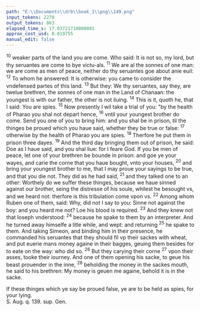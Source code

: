 ```yaml
---
path: "E:\\Documents\\drb\\book_1\\png\\149.png"
input_tokens: 2270
output_tokens: 863
elapsed_time_s: 17.03721710000001
approx_cost_usd: 0.019755
manual_edit: false
---
```

<sup>10</sup> weaker parts of the land you are come. Who said: It is not so, my lord, but thy seruantes are come to bye victu-als. <sup>11</sup> We are al the sonnes of one man: we are come as men of peace, neither do thy seruantes goe about anie euil: <sup>12</sup> To whom he answered: It is otherwise: you came to consider the vndefensed partes of this land. <sup>13</sup> But they: We thy seruantes, say they, are twelue brethren, the sonnes of one man in the Land of Chanaan: the youngest is with our father, the other is not liuing. <sup>14</sup> This is it, quoth he, that I said: You are spies. <sup>15</sup> Now presently I wil take a trial of you: "by the health of Pharao you shal not depart hence, <sup>16</sup> vntil your youngest brother do come. Send you one of you to bring him: and you shal be in prison, til the thinges be proued which you haue said, whether they be true or false: <sup>17</sup> otherwise by the health of Pharao you are spies. <sup>18</sup> Therfore he put them in prison three dayes. <sup>19</sup> And the third day bringing them out of prison, he said: Doe as I haue said, and you shal liue: for I feare God. If you be men of peace, let one of your brethren be bounde in prison: and goe ye your wayes, and carie the corne that you haue bought, vnto your houses, <sup>20</sup> and bring your youngest brother to me, that I may proue your sayings to be true, and that you die not. They did as he had said, <sup>21</sup> and they talked one to an other: Worthely do we suffer these thinges, because we haue sinned against our brother, seing the distresse of his soule, whilest he besought vs, and we heard not: therfore is this tribulation come vpon vs. <sup>22</sup> Among whom Ruben one of them, said: Why, did not I say to you: Sinne not against the boy: and you heard me not? Loe his blood is required. <sup>23</sup> And they knew not that Ioseph vnderstood: <sup>24</sup> because he spake to them by an interpreter. And he turned away himselfe a litle while, and wept: and returning <sup>25</sup> he spake to them. And taking Simeon, and binding him in their presence, he commanded his seruantes that they should fil vp their sackes with wheat, and put euerie mans money againe in their bagges, geuing them besides for to eate on the way: who did so. <sup>26</sup> But they carying their corne <sup>27</sup> vpon their asses, tooke their iourney. And one of them opening his sacke, to geue his beast prouender in the inne, <sup>28</sup> beholding the money in the sackes mouth, he said to his brethren: My money is geuen me againe, behold it is in the sacke.

<aside>If these thinges which ye say be proued false, ye are to be held as spies, for your lying.</aside>

<aside>S. Aug. q. 139. sup. Gen.</aside>

[^1]: Ioseph.

[^2]: Genesis.